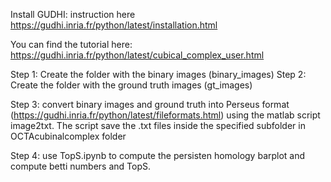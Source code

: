 Install GUDHI: instruction here https://gudhi.inria.fr/python/latest/installation.html
 
You can find the tutorial here: https://gudhi.inria.fr/python/latest/cubical_complex_user.html

Step 1: Create the folder with the binary images (binary_images)
Step 2: Create the folder with the ground truth images (gt_images)

Step 3: convert binary images and ground truth into Perseus format (https://gudhi.inria.fr/python/latest/fileformats.html) using the matlab script image2txt. The script save the .txt files inside the specified subfolder in OCTAcubinalcomplex folder

Step 4: use TopS.ipynb to compute the persisten homology barplot and compute betti numbers and TopS. 